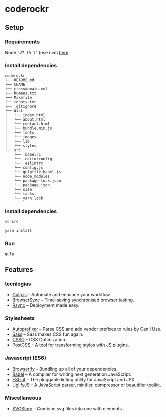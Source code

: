 coderockr
====================

## Setup
### Requirements

Node `"V7.10.1"` (use nvm [here](https://github.com/creationix/nvm)

### Install dependencies

```
coderockr
├── README.md
├── CNAME
├── crossdomain.xml
├── humans.txt
├── Makefile
├── robots.txt
├── .gitignore
├── dist
│   └── index.html
│   └── about.html
│   └── contact.html
│   └── bundle.min.js
│   └── fonts
│   └── images
│   └── lib
│   └── styles
└── src
    └── .babelrc
    └── .editorconfig
    └── .eslintrc
    └── config.js
    └── gulpfile.babel.js
    └── node_modules
    └── package-lock.json
    └── package.json
    └── site
    └── tasks
    └── yarn.lock
```

### Install dependencies

```bash
cd src
```

```bash
yarn install
```

### Run

```bash
gulp
```

## Features

### tecnlogias

- [Gulp.js](http://gulpjs.com/) – Automate and enhance your workflow.
- [BrowserSync](https://www.browsersync.io/) – Time-saving synchronised browser testing.
- [Rsync](https://en.wikipedia.org/wiki/Rsync) – Deployment made easy.

### Stylesheets

- [Autoprefixer](https://github.com/postcss/autoprefixer) – Parse CSS and add vendor prefixes to rules by Can I Use.
- [Sass](http://sass-lang.com/) – Sass makes CSS fun again.
- [CSSO](http://css.github.io/csso/) - CSS Optimization.
- [PostCSS](https://github.com/postcss/postcss) – A tool for transforming styles with JS plugins.

### Javascript (ES6)

- [Browserify](http://browserify.org/) – Bundling up all of your dependencies.
- [Babel](https://babeljs.io/) – A compiler for writing next generation JavaScript.
- [ESLint](http://eslint.org/) – The pluggable linting utility for JavaScript and JSX.
- [UglifyJS](https://github.com/mishoo/UglifyJS2) – A JavaScript parser, minifier, compressor or beautifier toolkit.

### Miscellaneous

- [SVGStore](https://github.com/w0rm/gulp-svgstore) – Combine svg files into one with <symbol> elements.
